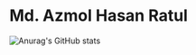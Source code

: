 # Md. Azmol Hasan Ratul




![Anurag's GitHub stats](https://github-readme-stats.vercel.app/api?username=ah-ratul&show_icons=true&theme=transparent)
